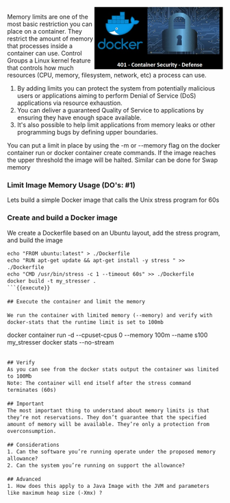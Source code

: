 <img align="right" src="./assets/docker_defense_pic_v1.jpg" width="300">


Memory limits are one of the most basic restriction you can place on a container. They restrict the amount of memory that processes inside a container  can use. Control Groups a Linux kernel feature that controls how much resources (CPU, memory, filesystem, network, etc) a process can use.

1. By adding limits you can protect the system from potentially malicious users or applications aiming to perform Denial of Service (DoS) applications via resource exhaustion.
2. You can deliver a guaranteed Quality of Service to applications by ensuring they have enough space available.
3. It's also possible to help limit applications from memory leaks or other programming bugs by defining upper boundaries.

You can put a limit in place by using the -m or --memory flag on the docker container run or docker container create commands. If the image reaches the upper threshold the image will be halted. Similar can be done for Swap memory

### Limit Image Memory Usage (DO's: #1)

Lets build a simple Docker image that calls the Unix stress program for 60s

### Create and build a Docker image

We create a Dockerfile based on an Ubuntu layout, add the stress program, and build the image

```
echo "FROM ubuntu:latest" > ./Dockerfile
echo "RUN apt-get update && apt-get install -y stress " >> ./Dockerfile
echo "CMD /usr/bin/stress -c 1 --timeout 60s" >> ./Dockerfile
docker build -t my_stresser .
```{{execute}}

## Execute the container and limit the memory

We run the container with limited memory (--memory) and verify with docker-stats that the runtime limit is set to 100mb

```
docker container run -d --cpuset-cpus 0 --memory 100m --name s100 my_stresser
docker stats --no-stream
```{{execute}}

## Verify
As you can see from the docker stats output the container was limited to 100Mb
Note: The container will end itself after the stress command terminates (60s)

## Important
The most important thing to understand about memory limits is that they’re not reservations. They don’t guarantee that the specified amount of memory will be available. They’re only a protection from overconsumption.

## Considerations
1. Can the software you’re running operate under the proposed memory allowance?
2. Can the system you’re running on support the allowance?

## Advanced
1. How does this apply to a Java Image with the JVM and parameters like maximum heap size (-Xmx) ?

